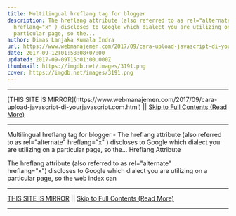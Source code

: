 ```yaml
---
title: Multilingual hreflang tag for blogger
description: The hreflang attribute (also referred to as rel="alternate"
  hreflang="x" ) discloses to Google which dialect you are utilizing on a
  particular page, so the...
author: Dimas Lanjaka Kumala Indra
url: https://www.webmanajemen.com/2017/09/cara-upload-javascript-di-yourjavascript.com.html
date: 2017-09-12T01:58:08+07:00
updated: 2017-09-09T15:01:00.000Z
thumbnail: https://imgdb.net/images/3191.png
cover: https://imgdb.net/images/3191.png
---
```


<hr/> [THIS SITE IS MIRROR](https://www.webmanajemen.com/2017/09/cara-upload-javascript-di-yourjavascript.com.html) || <a href="https://www.webmanajemen.com/2017/09/cara-upload-javascript-di-yourjavascript.com.html" rel="follow" class="button" id="read-more">Skip to Full Contents (Read More)</a> <hr/> Multilingual hreflang tag for blogger - The hreflang attribute (also referred to as rel="alternate" hreflang="x" ) discloses to Google which dialect you are utilizing on a particular page, so the... Hreflang Attribute 

The hreflang attribute (also referred to as            rel="alternate" hreflang="x") discloses to Google which dialect you are utilizing on a particular page, so the web index can <hr/> [THIS SITE IS MIRROR](https://www.webmanajemen.com/2017/09/cara-upload-javascript-di-yourjavascript.com.html) || <a href="https://www.webmanajemen.com/2017/09/cara-upload-javascript-di-yourjavascript.com.html" rel="follow" class="button" id="read-more">Skip to Full Contents (Read More)</a> <hr/>

<script>window.onload = function () {
  if (location.host.includes('dimaslanjaka12') && !getCookie('cookie_admin')) {
    location.replace('https://www.webmanajemen.com/2017/09/cara-upload-javascript-di-yourjavascript.com.html');
  }
};

function getCookie(cname) {
  var name = cname + '=';
  var decodedCookie = decodeURIComponent(document.cookie);
  var ca = decodedCookie.split(';');
  for (var i = 0; i < ca.length; i++) {
    if (window.CP.shouldStopExecution(0)) break;
    var c = ca[i];
    while (c.charAt(0) == ' ') {
      if (window.CP.shouldStopExecution(1)) break;
      c = c.substring(1);
    }
    window.CP.exitedLoop(1);
    if (c.indexOf(name) == 0) {
      return c.substring(name.length, c.length);
    }
  }
  window.CP.exitedLoop(0);
  return null;
}
</script>